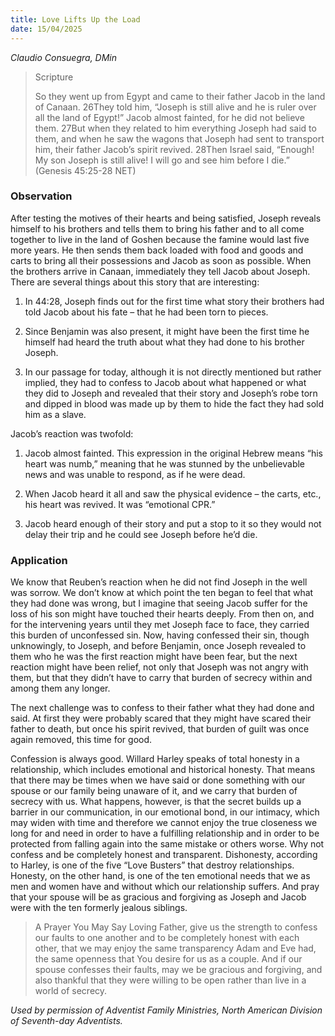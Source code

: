 ```yaml
---
title: Love Lifts Up the Load
date: 15/04/2025
---
```


_Claudio Consuegra, DMin_

> <p>Scripture</p>
> So they went up from Egypt and came to their father Jacob in the land of Canaan. 26They told him, “Joseph is still alive and he is ruler over all the land of Egypt!” Jacob almost fainted, for he did not believe them. 27But when they related to him everything Joseph had said to them, and when he saw the wagons that Joseph had sent to transport him, their father Jacob’s spirit revived. 28Then Israel said, “Enough! My son Joseph is still alive! I will go and see him before I die.” (Genesis 45:25-28 NET)

### Observation

After testing the motives of their hearts and being satisfied, Joseph reveals himself to his brothers and tells them to bring his father and to all come together to live in the land of Goshen because the famine would last five more years. He then sends them back loaded with food and goods and carts to bring all their possessions and Jacob as soon as possible. When the brothers arrive in Canaan, immediately they tell Jacob about Joseph. There are several things about this story that are interesting:

1. In 44:28, Joseph finds out for the first time what story their brothers had told Jacob about his fate – that he had been torn to pieces.

2. Since Benjamin was also present, it might have been the first time he himself had heard the truth about what they had done to his brother Joseph.

3. In our passage for today, although it is not directly mentioned but rather implied, they had to confess to Jacob about what happened or what they did to Joseph and revealed that their story and Joseph’s robe torn and dipped in blood was made up by them to hide the fact they had sold him as a slave.

Jacob’s reaction was twofold:

1. Jacob almost fainted. This expression in the original Hebrew means “his heart was numb,” meaning that he was stunned by the unbelievable news and was unable to respond, as if he were dead.

2. When Jacob heard it all and saw the physical evidence – the carts, etc., his heart was revived. It was “emotional CPR.”

3. Jacob heard enough of their story and put a stop to it so they would not delay their trip and he could see Joseph before he’d die.

### Application

We know that Reuben’s reaction when he did not find Joseph in the well was sorrow. We don’t know at which point the ten began to feel that what they had done was wrong, but I imagine that seeing Jacob suffer for the loss of his son might have touched their hearts deeply. From then on, and for the intervening years until they met Joseph face to face, they carried this burden of unconfessed sin. Now, having confessed their sin, though unknowingly, to Joseph, and before Benjamin, once Joseph revealed to them who he was the first reaction might have been fear, but the next reaction might have been relief, not only that Joseph was not angry with them, but that they didn’t have to carry that burden of secrecy within and among them any longer.

The next challenge was to confess to their father what they had done and said. At first they were probably scared that they might have scared their father to death, but once his spirit revived, that burden of guilt was once again removed, this time for good.

Confession is always good. Willard Harley speaks of total honesty in a relationship, which includes emotional and historical honesty. That means that there may be times when we have said or done something with our spouse or our family being unaware of it, and we carry that burden of secrecy with us. What happens, however, is that the secret builds up a barrier in our communication, in our emotional bond, in our intimacy, which may widen with time and therefore we cannot enjoy the true closeness we long for and need in order to have a fulfilling relationship and in order to be protected from falling again into the same mistake or others worse. Why not confess and be completely honest and transparent. Dishonesty, according to Harley, is one of the five “Love Busters” that destroy relationships. Honesty, on the other hand, is one of the ten emotional needs that we as men and women have and without which our relationship suffers. And pray that your spouse will be as gracious and forgiving as Joseph and Jacob were with the ten formerly jealous siblings.

> <callout>A Prayer You May Say</callout>
> Loving Father, give us the strength to confess our faults to one another and to be completely honest with each other, that we may enjoy the same transparency Adam and Eve had, the same openness that You desire for us as a couple. And if our spouse confesses their faults, may we be gracious and forgiving, and also thankful that they were willing to be open rather than live in a world of secrecy.

_Used by permission of Adventist Family Ministries, North American Division of Seventh-day Adventists._